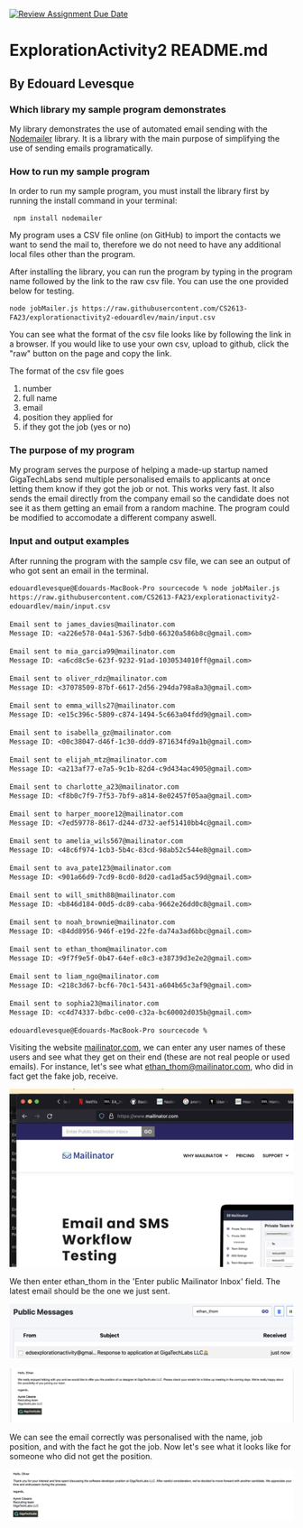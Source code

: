 [![Review Assignment Due Date](https://classroom.github.com/assets/deadline-readme-button-24ddc0f5d75046c5622901739e7c5dd533143b0c8e959d652212380cedb1ea36.svg)](https://classroom.github.com/a/kCrKdl4V)
# ExplorationActivity2 README.md
## By Edouard Levesque
### Which library my sample program demonstrates
My library demonstrates the use of automated email sending with the [Nodemailer](https://nodemailer.com/) library. It is a library with the main purpose of simplifying the use of sending emails programatically.

### How to run my sample program

In order to run my sample program, you must install the library first by running the install command in your terminal: 
```console
 npm install nodemailer
```

My program uses a CSV file online (on GitHub) to import the contacts we want to send the mail to, therefore we do not need to have any additional local files other than the program.

After installing the library, you can run the program by typing in the program name followed by the link to the raw csv file. You can use the one provided below for testing. 

```console
node jobMailer.js https://raw.githubusercontent.com/CS2613-FA23/explorationactivity2-edouardlev/main/input.csv
```
You can see what the format of the csv file looks like by following the link in a browser. If you would like to use your own csv, upload to github, click the "raw" button on the page and copy the link.

The format of the csv file goes 
1. number 
2. full name 
3. email 
4. position they applied for 
5. if they got the job (yes or no)


### The purpose of my program

My program serves the purpose of helping a made-up startup named GigaTechLabs send multiple personalised emails to applicants at once letting them know if they got the job or not. This works very fast. It also sends the email directly from the company email so the candidate does not see it as them getting an email from a random machine. The program could be modified to accomodate a different company aswell. 

### Input and output examples

After running the program with the sample csv file, we can see an output of who got sent an email in the terminal.

```console
edouardlevesque@Edouards-MacBook-Pro sourcecode % node jobMailer.js https://raw.githubusercontent.com/CS2613-FA23/explorationactivity2-edouardlev/main/input.csv 

Email sent to james_davies@mailinator.com
Message ID: <a226e578-04a1-5367-5db0-66320a586b8c@gmail.com>

Email sent to mia_garcia99@mailinator.com
Message ID: <a6cd8c5e-623f-9232-91ad-1030534010ff@gmail.com>

Email sent to oliver_rdz@mailinator.com
Message ID: <37078509-87bf-6617-2d56-294da798a8a3@gmail.com>

Email sent to emma_wills27@mailinator.com
Message ID: <e15c396c-5809-c874-1494-5c663a04fdd9@gmail.com>

Email sent to isabella_gz@mailinator.com
Message ID: <00c38047-d46f-1c30-ddd9-871634fd9a1b@gmail.com>

Email sent to elijah_mtz@mailinator.com
Message ID: <a213af77-e7a5-9c1b-82d4-c9d434ac4905@gmail.com>

Email sent to charlotte_a23@mailinator.com
Message ID: <f8b0c7f9-7f53-7bf9-a814-8e02457f05aa@gmail.com>

Email sent to harper_moore12@mailinator.com
Message ID: <7ed59778-8617-d244-d732-aef51410bb4c@gmail.com>

Email sent to amelia_wils567@mailinator.com
Message ID: <48c6f974-1cb3-5b4c-83cd-98ab52c544e8@gmail.com>

Email sent to ava_pate123@mailinator.com
Message ID: <901a66d9-7cd9-8cd0-8d20-cad1ad5ac59d@gmail.com>

Email sent to will_smith88@mailinator.com
Message ID: <b846d184-00d5-dc89-caba-9662e26dd0c8@gmail.com>

Email sent to noah_brownie@mailinator.com
Message ID: <84dd8956-946f-e19d-22fe-da74a3ad6bbc@gmail.com>

Email sent to ethan_thom@mailinator.com
Message ID: <9f7f9e5f-0b47-64ef-e8c3-e38739d3e2e2@gmail.com>

Email sent to liam_ngo@mailinator.com
Message ID: <218c3d67-bcf6-70c1-5431-a604b65c3af9@gmail.com>

Email sent to sophia23@mailinator.com
Message ID: <c4d74337-bdbc-ce00-c32a-bc60002d035b@gmail.com>

edouardlevesque@Edouards-MacBook-Pro sourcecode % 
```

Visiting the website [mailinator.com]('https://www.mailinator.com/'), we can enter any user names of these users and see what they get on their end (these are not real people or used emails). For instance, let's see what ethan_thom@mailinator.com, who did in fact get the fake job, receive.

![inp1](https://github.com/CS2613-FA23/explorationactivity2-edouardlev/blob/main/enter-email.jpg?raw=true)

We then enter ethan_thom in the 'Enter public Mailinator Inbox' field.
The latest email should be the one we just sent.

![inp2](https://github.com/CS2613-FA23/explorationactivity2-edouardlev/blob/main/inbox-preview.jpg?raw=true)

![inp3](https://github.com/CS2613-FA23/explorationactivity2-edouardlev/blob/main/email-preview.jpg?raw=true)

We can see the email correctly was personalised with the name, job position, and with the fact he got the job. Now let's see what it looks like for someone who did not get the position.

![inp4](https://github.com/CS2613-FA23/explorationactivity2-edouardlev/blob/main/failed-candidate.jpg?raw=true)



